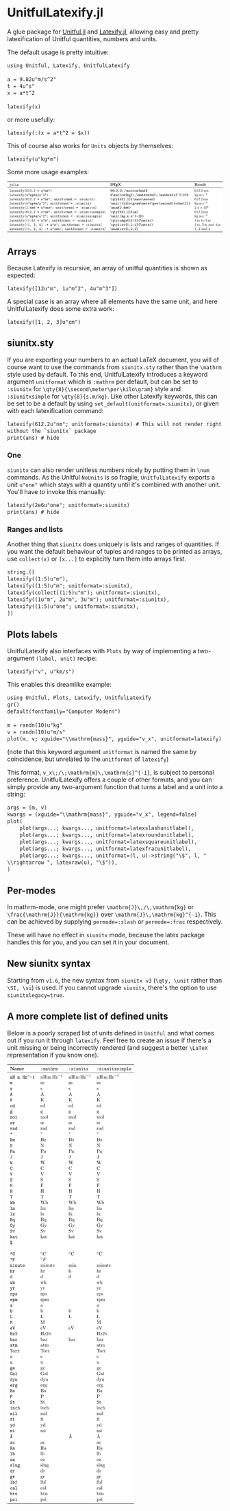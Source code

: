 # UnitfulLatexify.jl

A glue package for [Unitful.jl](https://github.com/PainterQubits/Unitful.jl)
and [Latexify.jl](https://github.com/korsbo/Latexify.jl), allowing easy and
pretty latexification of Unitful quantities, numbers and units.

The default usage is pretty intuitive:

```@example main
using Unitful, Latexify, UnitfulLatexify

a = 9.82u"m/s^2"
t = 4u"s"
x = a*t^2

latexify(x)
```

or more usefully:

```@example main
latexify(:(x = a*t^2 = $x))
```

This of course also works for `Units` objects by themselves:

```@example main
latexify(u"kg*m")
```

Some more usage examples:

![](assets/examples.png)


## Arrays

Because Latexify is recursive, an array of unitful quantities is shown as
expected:


```@example main
latexify([12u"m", 1u"m^2", 4u"m^3"])
```

A special case is an array where all elements have the same unit, and here
UnitfulLatexify does some extra work:
```@example main
latexify([1, 2, 3]u"cm")
```


## siunitx.sty

If you are exporting your numbers to an actual LaTeX document, you will of
course want to use the commands from `siunitx.sty` rather than the `\mathrm`
style used by default. To this end, UnitfulLatexify introduces a keyword
argument `unitformat` which is `:mathrm` per default, but can be set to
`:siunitx` for `\qty{8}{\second\meter\per\kilo\gram}` style and `:siunitxsimple` for
`\qty{8}{s.m/kg}`. Like other Latexify keywords, this can be set to be a default
by using `set_default(unitformat=:siunitx)`, or given with each latexification
command:

```@example main
latexify(612.2u"nm"; unitformat=:siunitx) # This will not render right without the `siunitx` package
print(ans) # hide
```

### One

`siunitx` can also render unitless numbers nicely by putting them in `\num` commands. As the Unitful `NoUnits` is so fragile, `UnitfulLatexify` exports a unit `u"one"` which stays with a quantity until it's combined with another unit. You'll have to invoke this manually:

```@example main
latexify(2e6u"one"; unitformat=:siunitx)
print(ans) # hide
```

### Ranges and lists

Another thing that `siunitx` does uniquely is lists and ranges of quantities.
If you want the default behaviour of tuples and ranges to be printed as arrays,
use `collect(x)` or `[x...]` to explicitly turn them into arrays first.

```@example main
string.([
latexify((1:5)u"m"),
latexify((1:5)u"m"; unitformat=:siunitx),
latexify(collect((1:5)u"m"); unitformat=:siunitx),
latexify((1u"m", 2u"m", 3u"m"); unitformat=:siunitx),
latexify((1:5)u"one"; unitformat=:siunitx),
])
```


## Plots labels

UnitfulLatexify also interfaces with `Plots` by way of implementing a two-argument `(label, unit)` recipe:

```@example main
latexify("v", u"km/s")
```

This enables this dreamlike example:

```@example plot
using Unitful, Plots, Latexify, UnitfulLatexify
gr()
default(fontfamily="Computer Modern")

m = randn(10)u"kg"
v = randn(10)u"m/s"
plot(m, v; xguide="\\mathrm{mass}", yguide="v_x", unitformat=latexify)
```

(note that this keyword argument `unitformat` is named the same by coincidence,
but unrelated to the `unitformat` of `latexify`)

This format, ``v_x\;/\;\mathrm{m}\,\mathrm{s}^{-1}``, is subject to personal
preference. UnitfulLatexify offers a couple of other formats, and you can
simply provide any two-argument function that turns a label and a unit into a
string:

```@example plot
args = (m, v)
kwargs = (xguide="\\mathrm{mass}", yguide="v_x", legend=false)
plot(
	plot(args...; kwargs..., unitformat=latexslashunitlabel),
	plot(args...; kwargs..., unitformat=latexroundunitlabel),
	plot(args...; kwargs..., unitformat=latexsquareunitlabel),
	plot(args...; kwargs..., unitformat=latexfracunitlabel),
	plot(args...; kwargs..., unitformat=(l, u)->string("\$", l, " \\rightarrow ", latexraw(u), "\$")),
)
```

## Per-modes

In mathrm-mode, one might prefer ``\mathrm{J}\,/\,\mathrm{kg}`` or
``\frac{\mathrm{J}}{\mathrm{kg}}`` over ``\mathrm{J}\,\mathrm{kg}^{-1}``. This
can be achieved by supplying `permode=:slash` or `permode=:frac` respectively.

These will have no effect in `siunitx` mode, because the latex package handles
this for you, and you can set it in your document.

## New siunitx syntax

Starting from `v1.6`, the new syntax from `siunitx v3` (`\qty, \unit` rather
than `\SI, \si`) is used. If you cannot upgrade `siunitx`, there's the option
to use `siunitxlegacy=true`.

## A more complete list of defined units

Below is a poorly scraped list of units defined in `Unitful` and what comes out
if you run it through `latexify`. Feel free to create an issue if there's a
unit missing or being incorrectly rendered (and suggest a better ``\LaTeX``
representation if you know one).

![](assets/allunits.png)
